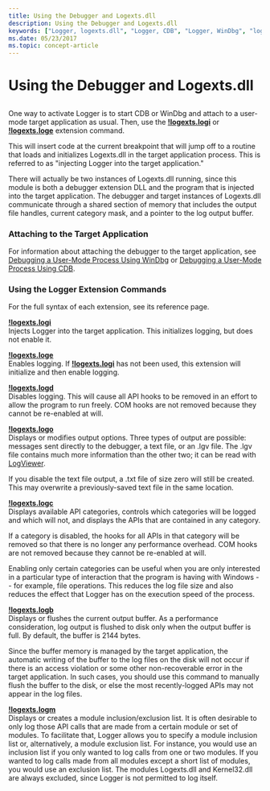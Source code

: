 ```yaml
---
title: Using the Debugger and Logexts.dll
description: Using the Debugger and Logexts.dll
keywords: ["Logger, logexts.dll", "Logger, CDB", "Logger, WinDbg", "logexts.dll"]
ms.date: 05/23/2017
ms.topic: concept-article
---
```


# Using the Debugger and Logexts.dll


## <span id="ddk_using_the_debugger_and_logexts_dll_dtoolq"></span><span id="DDK_USING_THE_DEBUGGER_AND_LOGEXTS_DLL_DTOOLQ"></span>


One way to activate Logger is to start CDB or WinDbg and attach to a user-mode target application as usual. Then, use the [**!logexts.logi**](../debuggercmds/-logexts-logi.md) or [**!logexts.loge**](../debuggercmds/-logexts-loge.md) extension command.

This will insert code at the current breakpoint that will jump off to a routine that loads and initializes Logexts.dll in the target application process. This is referred to as "injecting Logger into the target application."

There will actually be two instances of Logexts.dll running, since this module is both a debugger extension DLL and the program that is injected into the target application. The debugger and target instances of Logexts.dll communicate through a shared section of memory that includes the output file handles, current category mask, and a pointer to the log output buffer.

### <span id="attaching_to_the_target_application"></span><span id="ATTACHING_TO_THE_TARGET_APPLICATION"></span>Attaching to the Target Application

For information about attaching the debugger to the target application, see [Debugging a User-Mode Process Using WinDbg](debugging-a-user-mode-process-using-windbg.md) or [Debugging a User-Mode Process Using CDB](debugging-a-user-mode-process-using-cdb.md).

### <span id="using_the_logger_extension_commands"></span><span id="USING_THE_LOGGER_EXTENSION_COMMANDS"></span>Using the Logger Extension Commands

For the full syntax of each extension, see its reference page.

<span id="_LOGEXTS.LOGI"></span>[**!logexts.logi**](../debuggercmds/-logexts-logi.md)  
Injects Logger into the target application. This initializes logging, but does not enable it.

<span id="_LOGEXTS.LOGE"></span>[**!logexts.loge**](../debuggercmds/-logexts-loge.md)  
Enables logging. If [**!logexts.logi**](../debuggercmds/-logexts-logi.md) has not been used, this extension will initialize and then enable logging.

<span id="_LOGEXTS.LOGD"></span>[**!logexts.logd**](../debuggercmds/-logexts-logd.md)  
Disables logging. This will cause all API hooks to be removed in an effort to allow the program to run freely. COM hooks are not removed because they cannot be re-enabled at will.

<span id="_LOGEXTS.LOGO"></span>[**!logexts.logo**](../debuggercmds/-logexts-logo.md)  
Displays or modifies output options. Three types of output are possible: messages sent directly to the debugger, a text file, or an .lgv file. The .lgv file contains much more information than the other two; it can be read with [LogViewer](logviewer.md).

If you disable the text file output, a .txt file of size zero will still be created. This may overwrite a previously-saved text file in the same location.

<span id="_LOGEXTS.LOGC"></span>[**!logexts.logc**](../debuggercmds/-logexts-logc.md)  
Displays available API categories, controls which categories will be logged and which will not, and displays the APIs that are contained in any category.

If a category is disabled, the hooks for all APIs in that category will be removed so that there is no longer any performance overhead. COM hooks are not removed because they cannot be re-enabled at will.

Enabling only certain categories can be useful when you are only interested in a particular type of interaction that the program is having with Windows -- for example, file operations. This reduces the log file size and also reduces the effect that Logger has on the execution speed of the process.

<span id="_LOGEXTS.LOGB"></span>[**!logexts.logb**](../debuggercmds/-logexts-logb.md)  
Displays or flushes the current output buffer. As a performance consideration, log output is flushed to disk only when the output buffer is full. By default, the buffer is 2144 bytes.

Since the buffer memory is managed by the target application, the automatic writing of the buffer to the log files on the disk will not occur if there is an access violation or some other non-recoverable error in the target application. In such cases, you should use this command to manually flush the buffer to the disk, or else the most recently-logged APIs may not appear in the log files.

<span id="_LOGEXTS.LOGM"></span>[**!logexts.logm**](../debuggercmds/-logexts-logm.md)  
Displays or creates a module inclusion/exclusion list. It is often desirable to only log those API calls that are made from a certain module or set of modules. To facilitate that, Logger allows you to specify a module inclusion list or, alternatively, a module exclusion list. For instance, you would use an inclusion list if you only wanted to log calls from one or two modules. If you wanted to log calls made from all modules except a short list of modules, you would use an exclusion list. The modules Logexts.dll and Kernel32.dll are always excluded, since Logger is not permitted to log itself.

 

 
